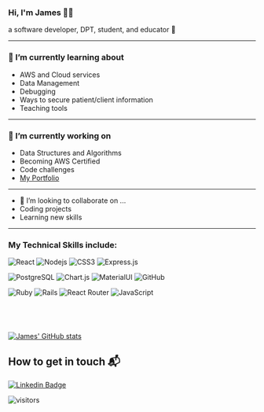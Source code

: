 ### Hi, I'm James &#128075;&#127998;
a software developer, DPT, student, and educator &#128214;
<hr />

### 🌱 I’m currently learning about 
- AWS and Cloud services
- Data Management
- Debugging 
- Ways to secure patient/client information
- Teaching tools
<hr />

### 🔭 I’m currently working on
- Data Structures and Algorithms
- Becoming AWS Certified
- Code challenges
- [My Portfolio](https://www.jamescode.dev/)
<hr />

- 👯 I’m looking to collaborate on ...
- Coding projects
- Learning new skills
<hr />

<!-- 
## <br />
 -->
### My Technical Skills include:
![React](https://img.shields.io/badge/react%20-%2320232a.svg?&style=for-the-badge&logo=react&logoColor=%2361DAFB)
![Nodejs](https://img.shields.io/badge/node.js%20-%2343853D.svg?&style=for-the-badge&logo=node.js&logoColor=white)
![CSS3](https://img.shields.io/badge/css3-%231572B6.svg?style=for-the-badge&logo=css3&logoColor=white)
<img alt="Express.js" src="https://img.shields.io/badge/express.js-%23404d59.svg?style=for-the-badge&logo=express&logoColor=%2361DAFB"/>

![PostgreSQL](https://img.shields.io/badge/postgres-%23316192.svg?&style=for-the-badge&logo=postgresql&logoColor=white)
![Chart.js](https://img.shields.io/badge/chart.js-F5788D.svg?style=for-the-badge&logo=chart.js&logoColor=white)
![MaterialUI](https://img.shields.io/badge/material%20ui%20-%230081CB.svg?&style=for-the-badge&logo=material-ui&logoColor=white)
![GitHub](https://img.shields.io/badge/github%20-%23121011.svg?&style=for-the-badge&logo=github&logoColor=white)

![Ruby](https://img.shields.io/badge/ruby-%23CC342D.svg?&style=for-the-badge&logo=ruby&logoColor=white)
![Rails](https://img.shields.io/badge/rails%20-%23CC0000.svg?&style=for-the-badge&logo=ruby-on-rails&logoColor=white)
![React Router](https://img.shields.io/badge/React_Router-CA4245?style=for-the-badge&logo=react-router&logoColor=white)
![JavaScript](https://img.shields.io/badge/javascript%20-%23323330.svg?&style=for-the-badge&logo=javascript&logoColor=%23F7DF1E)

## <br />

<!--
**JamesHoggardDev/JamesHoggardDev** is a ✨ _special_ ✨ repository because its `README.md` (this file) appears on your GitHub profile.

Here are some ideas to get you started:

- 🔭 I’m currently working on ...
- 🌱 I’m currently learning ...
- 👯 I’m looking to collaborate on ...
- 🤔 I’m looking for help with ...
- 💬 Ask me about ...
- 📫 How to reach me: ...
- 😄 Pronouns: ...
- ⚡ Fun fact:
-->

[![James' GitHub stats](https://github-readme-stats.vercel.app/api?username=JamesHoggardDev&show_icons=true&theme=highcontrast)](https://github.com/JamesHoggardDev)

## How to get in touch 📬
[![Linkedin Badge](https://img.shields.io/badge/-James_Hoggard-blue?style=flat-square&logo=Linkedin&logoColor=white&link=https://www.linkedin.com/in/james-hoggard/)](https://www.linkedin.com/in/james-hoggard/)

![visitors](https://visitor-badge.glitch.me/badge?page_id=page.id&left_color=black&right_color=blue)


                
